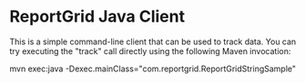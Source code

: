 ReportGrid Java Client
======================

This is a simple command-line client that can be used to track data. You can try executing the "track" call directly using the following Maven invocation:

mvn exec:java -Dexec.mainClass="com.reportgrid.ReportGridStringSample"
